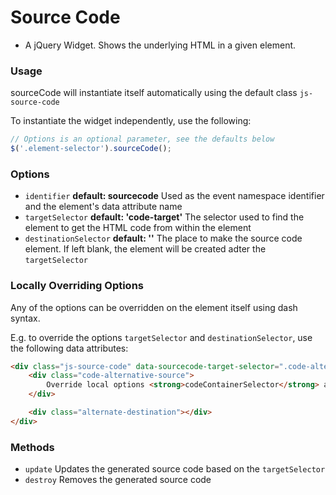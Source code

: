 # Source Code #
- A jQuery Widget. Shows the underlying HTML in a given element.

### Usage ###
sourceCode will instantiate itself automatically using the default class ```js-source-code```

To instantiate the widget independently, use the following:

```js
// Options is an optional parameter, see the defaults below
$('.element-selector').sourceCode();
```


### Options

* `identifier` **default: sourcecode** Used as the event namespace identifier and the element's data attribute name
* `targetSelector` **default: 'code-target'** The selector used to find the element to get the HTML code from within the element
* `destinationSelector` **default: ''** The place to make the source code element. If left blank, the element will be created adter the ```targetSelector```

### Locally Overriding Options

Any of the options can be overridden on the element itself using dash syntax. 

E.g. to override the options ```targetSelector``` and ```destinationSelector```, use the following data attributes:
 
 ```html
 <div class="js-source-code" data-sourcecode-target-selector=".code-alternative-source" data-sourcecode-destination-selector=".alternate-destination">
     <div class="code-alternative-source">
         Override local options <strong>codeContainerSelector</strong> and <strong>targetSelector</strong>
     </div>

     <div class="alternate-destination"></div>
 </div>
 ```

### Methods ###

* `update` Updates the generated source code based on the ```targetSelector```
* `destroy` Removes the generated source code